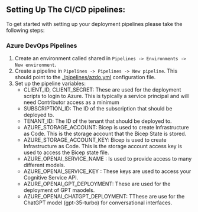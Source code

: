 ## Setting Up The CI/CD pipelines:

To get started with setting up your deployment pipelines please take the following steps:

### Azure DevOps Pipelines

1. Create an environment called shared in `Pipelines -> Environments -> New environment`.
2. Create a pipeline in `Pipelines -> Pipelines -> New pipeline`. This should point to the [./pipelines/azdo.yml](./pipelines/azdo.yml) configuration file.
3. Set up the pipeline variables:
    - CLIENT_ID, CLIENT_SECRET: These are used for the deployment scripts to login to Azure. This is typically a service principal and will need Contributor access as a minimum
    - SUBSCRIPTION_ID: The ID of the subscription that should be deployed to.
    - TENANT_ID: The ID of the tenant that should be deployed to.
    - AZURE_STORAGE_ACCOUNT: Bicep is used to create Infrastructure as Code. This is the storage account that the Bicep State is stored.
    - AZURE_STORAGE_ACCOUNT_KEY: Bicep is used to create Infrastructure as Code. This is the storage account access key is used to access the Bicep state file.
    - AZURE_OPENAI_SERVICE_NAME : Is used to provide  access to many different models.
    - AZURE_OPENAI_SERVICE_KEY : These keys are used to access your Cognitive Service API.
    - AZURE_OPENAI_GPT_DEPLOYMENT: These are used for the deployment of GPT maodels.
    - AZURE_OPENAI_CHATGPT_DEPLOYMENT: TThese are use for the ChatGPT model (gpt-35-turbo) for conversational interfaces.